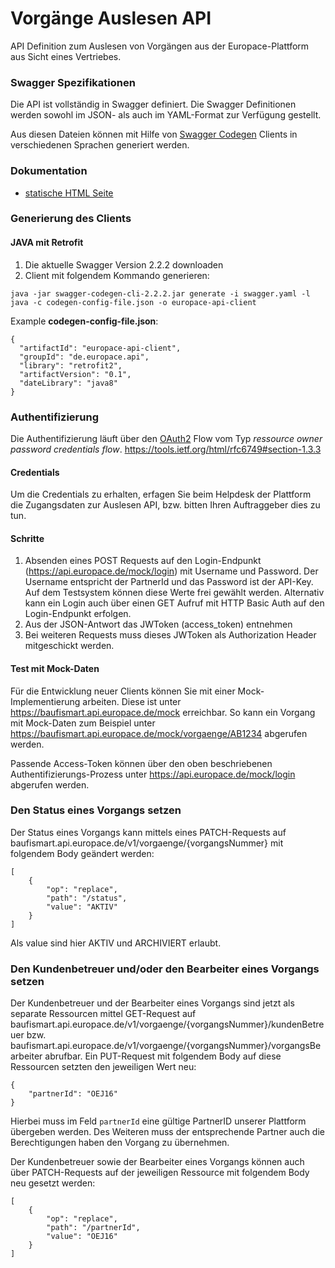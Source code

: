 # Vorgänge Auslesen API
API Definition zum Auslesen von Vorgängen aus der Europace-Plattform aus Sicht eines Vertriebes.

### Swagger Spezifikationen
Die API ist vollständig in Swagger definiert. Die Swagger Definitionen werden sowohl im JSON- als auch im YAML-Format zur Verfügung gestellt.

Aus diesen Dateien können mit Hilfe von [Swagger Codegen](https://github.com/swagger-api/swagger-codegen) Clients in verschiedenen Sprachen generiert werden.

### Dokumentation

- [statische HTML Seite](http://htmlpreview.github.io?https://raw.githubusercontent.com/hypoport/europace2-api/master/BaufiSmart/vorgaenge-auslesen/Dokumentation/index.html)

### Generierung des Clients
#### JAVA mit Retrofit

1. Die aktuelle Swagger Version 2.2.2 downloaden
2. Client mit folgendem Kommando generieren:


```
java -jar swagger-codegen-cli-2.2.2.jar generate -i swagger.yaml -l java -c codegen-config-file.json -o europace-api-client
```

Example **codegen-config-file.json**:

```
{
  "artifactId": "europace-api-client",
  "groupId": "de.europace.api",
  "library": "retrofit2",
  "artifactVersion": "0.1",
  "dateLibrary": "java8"
}

```

### Authentifizierung

Die Authentifizierung läuft über den [OAuth2](https://oauth.net/2/) Flow vom Typ *ressource owner password credentials flow*.
https://tools.ietf.org/html/rfc6749#section-1.3.3


#### Credentials
Um die Credentials zu erhalten, erfagen Sie beim Helpdesk der Plattform die Zugangsdaten zur Auslesen API, bzw. bitten Ihren Auftraggeber dies zu tun.

#### Schritte 
1. Absenden eines POST Requests auf den Login-Endpunkt (https://api.europace.de/mock/login) mit Username und Password. Der Username entspricht der PartnerId und das Password ist der API-Key. Auf dem Testsystem können diese Werte frei gewählt werden. Alternativ kann ein Login auch über einen GET Aufruf mit HTTP Basic Auth auf den Login-Endpunkt erfolgen.
2. Aus der JSON-Antwort das JWToken (access_token) entnehmen
3. Bei weiteren Requests muss dieses JWToken als Authorization Header mitgeschickt werden.

#### Test mit Mock-Daten
Für die Entwicklung neuer Clients können Sie mit einer Mock-Implementierung arbeiten. Diese ist unter https://baufismart.api.europace.de/mock erreichbar. So kann ein Vorgang mit Mock-Daten zum Beispiel unter https://baufismart.api.europace.de/mock/vorgaenge/AB1234 abgerufen werden.

Passende Access-Token können über den oben beschriebenen Authentifizierungs-Prozess unter https://api.europace.de/mock/login abgerufen werden.

### Den Status eines Vorgangs setzen

Der Status eines Vorgangs kann mittels eines PATCH-Requests auf baufismart.api.europace.de/v1/vorgaenge/{vorgangsNummer} mit folgendem Body geändert werden:
```
[
	{
		"op": "replace",
		"path": "/status",
		"value": "AKTIV"
	}
]
```

Als value sind hier AKTIV und ARCHIVIERT erlaubt.

### Den Kundenbetreuer und/oder den Bearbeiter eines Vorgangs setzen
Der Kundenbetreuer und der Bearbeiter eines Vorgangs sind jetzt als separate Ressourcen mittel GET-Request auf baufismart.api.europace.de/v1/vorgaenge/{vorgangsNummer}/kundenBetreuer bzw. baufismart.api.europace.de/v1/vorgaenge/{vorgangsNummer}/vorgangsBearbeiter abrufbar. Ein PUT-Request mit folgendem Body auf diese Ressourcen setzten den jeweiligen Wert neu:
```
{
	"partnerId": "OEJ16"
}
```

Hierbei muss im Feld `partnerId` eine gültige PartnerID unserer Plattform übergeben werden. Des Weiteren muss der entsprechende Partner auch die Berechtigungen haben den Vorgang zu übernehmen.

Der Kundenbetreuer sowie der Bearbeiter eines Vorgangs können auch über PATCH-Requests auf der jeweiligen Ressource mit folgendem Body neu gesetzt werden:
```
[
	{
		"op": "replace",
		"path": "/partnerId",
		"value": "OEJ16"
	}
]
```
